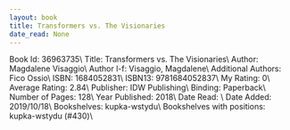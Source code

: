 ```yaml
---
layout: book
title: Transformers vs. The Visionaries
date_read: None
---
```


Book Id: 36963735\ 
Title: Transformers vs. The Visionaries\ 
Author: Magdalene Visaggio\ 
Author l-f: Visaggio, Magdalene\ 
Additional Authors: Fico Ossio\ 
ISBN: 1684052831\ 
ISBN13: 9781684052837\ 
My Rating: 0\ 
Average Rating: 2.84\ 
Publisher: IDW Publishing\ 
Binding: Paperback\ 
Number of Pages: 128\ 
Year Published: 2018\ 
Date Read: \ 
Date Added: 2019/10/18\ 
Bookshelves: kupka-wstydu\ 
Bookshelves with positions: kupka-wstydu (#430)\ 

